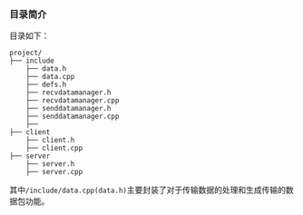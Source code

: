 ### 目录简介

目录如下：

    project/
    ├── include
        ├── data.h
        ├── data.cpp
        ├── defs.h
        ├── recvdatamanager.h
        ├── recvdatamanager.cpp
        ├── senddatamanager.h
        ├── senddatamanager.cpp
        ├── 
    ├── client
        ├── client.h
        ├── client.cpp
    ├── server
        ├── server.h
        ├── server.cpp

其中``/include/data.cpp(data.h)``主要封装了对于传输数据的处理和生成传输的数据包功能。